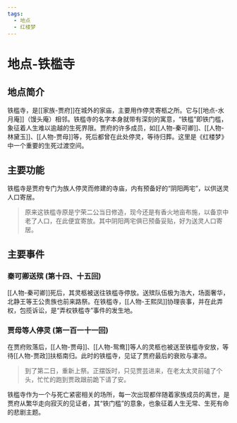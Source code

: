 ```yaml
---
tags:
  - 地点
  - 红楼梦
---
```


# 地点-铁槛寺

## 地点简介

铁槛寺，是[[家族-贾府]]在城外的家庙，主要用作停灵寄柩之所。它与[[地点-水月庵]]（馒头庵）相邻。铁槛寺的名字本身就带有深刻的寓意，“铁槛”即铁门槛，象征着人生难以逾越的生死界限。贾府的许多成员，如[[人物-秦可卿]]、[[人物-林黛玉]]、[[人物-贾母]]等，死后都曾在此处停灵，等待归葬。这里是《红楼梦》中一个重要的生死过渡空间。

## 主要功能

铁槛寺是贾府专门为族人停灵而修建的寺庙，内有预备好的“阴阳两宅”，以供送灵人口寄居。
> 原来这铁槛寺原是宁荣二公当日修造，现今还是有香火地亩布施，以备京中老了人口，在此便宜寄放。其中阴阳两宅俱已预备妥贴，好为送灵人口寄居。

## 主要事件

### 秦可卿送殡 (第十四、十五回)
[[人物-秦可卿]]死后，其灵柩被送往铁槛寺停放。送殡队伍极为浩大，场面奢华，北静王等王公贵族也前来路祭。在铁槛寺，[[人物-王熙凤]]协理丧事，并在此弄权，包揽诉讼，是“弄权铁槛寺”事件的发生地。

### 贾母等人停灵 (第一百一十一回)
在贾府败落后，[[人物-贾母]]、[[人物-鸳鸯]]等人的灵柩也被送至铁槛寺安放，等待[[人物-贾政]]扶柩南归。此时的铁槛寺，见证了贾府最后的衰败与凄凉。
> 到了第二日，重新上祭。正摆饭时，只见贾芸进来，在老太太灵前磕了个头，忙忙的跑到贾政跟前跪下请了安。

铁槛寺作为一个与死亡紧密相关的场所，每一次出现都伴随着家族成员的离世，是贾府从繁华走向寂灭的见证者，其“铁门槛”的意象，也象征着人生无常、生死有命的悲剧主题。
